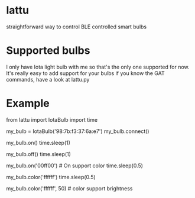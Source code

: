 # lattu
straightforward way to control BLE controlled smart bulbs

# Supported bulbs
I only have Iota light bulb with me so that's the only one supported for now.
It's really easy to add support for your bulbs if you know the GAT commands, have a look at lattu.py
# Example 

from lattu import IotaBulb
import time

my_bulb = IotaBulb('98:7b:f3:37:6a:e7')
my_bulb.connect()

my_bulb.on()
time.sleep(1)

my_bulb.off()
time.sleep(1)

my_bulb.on('00ff00') # On support color 
time.sleep(0.5)

my_bulb.color('ffffff')
time.sleep(0.5)

my_bulb.color('ffffff', 50) # color support brightness
